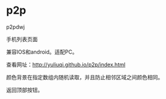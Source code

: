 # p2p
p2pdwj

手机列表页面

兼容IOS和android。适配PC。

查看网址：http://yuliuqi.github.io/p2p/index.html

颜色背景在指定数组内随机读取，并且防止相邻区域之间颜色相同。

返回顶部按钮。
